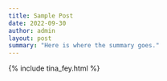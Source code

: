 ```yaml
---
title: Sample Post
date: 2022-09-30
author: admin
layout: post
summary: "Here is where the summary goes."
---
```

{% include tina_fey.html %}